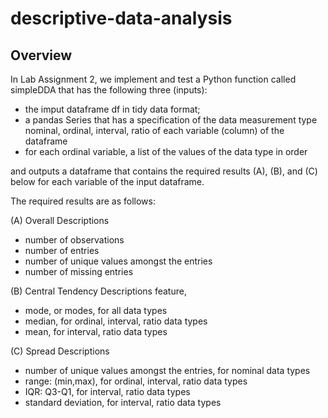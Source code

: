 # descriptive-data-analysis

## Overview

In Lab Assignment 2, we implement and test a Python function called simpleDDA that has the following three (inputs):
* the imput dataframe df in tidy data format;
* a pandas Series that has a specification of the data measurement type nominal, ordinal, interval, ratio of each variable (column) of the dataframe
* for each ordinal variable, a list of the values of the data type in order

and outputs a dataframe that contains the required results (A), (B), and (C) below for each variable of the input dataframe.

The required results are as follows:

(A) Overall Descriptions 
* number of observations
* number of entries
* number of unique values amongst the entries
* number of missing entries

(B) Central Tendency Descriptions 
feature,
* mode, or modes, for all data types
* median, for ordinal, interval, ratio data types
* mean, for interval, ratio data types

(C) Spread Descriptions 
* number of unique values amongst the entries, for nominal data types
* range: (min,max), for ordinal, interval, ratio data types
* IQR: Q3-Q1, for interval, ratio data types
* standard deviation, for interval, ratio data types
